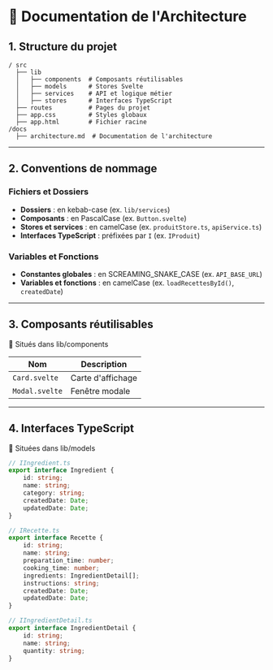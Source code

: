 # 📜 Documentation de l'Architecture

## 1. Structure du projet

```
/ src
  ├── lib
  │   ├── components  # Composants réutilisables
  │   ├── models      # Stores Svelte
  │   ├── services    # API et logique métier
  │   ├── stores      # Interfaces TypeScript
  ├── routes          # Pages du projet
  ├── app.css         # Styles globaux
  ├── app.html        # Fichier racine
/docs
  ├── architecture.md  # Documentation de l'architecture
```

---

## 2. Conventions de nommage

### Fichiers et Dossiers

- **Dossiers** : en kebab-case (ex. `lib/services`)
- **Composants** : en PascalCase (ex. `Button.svelte`)
- **Stores et services** : en camelCase (ex. `produitStore.ts`, `apiService.ts`)
- **Interfaces TypeScript** : préfixées par `I` (ex. `IProduit`)

### Variables et Fonctions

- **Constantes globales** : en SCREAMING\_SNAKE\_CASE (ex. `API_BASE_URL`)
- **Variables et fonctions** : en camelCase (ex. `loadRecettesById()`, `createdDate`)

---

##  3. Composants réutilisables

📍 Situés dans lib/components

| Nom             | Description         |
| --------------- | ------------------- |
| `Card.svelte`   | Carte d'affichage   |
| `Modal.svelte`  | Fenêtre modale      |

---

## 4. Interfaces TypeScript

📍 Situées dans lib/models

```ts
// IIngredient.ts
export interface Ingredient {
    id: string;
    name: string;
    category: string;
    createdDate: Date;
    updatedDate: Date;
}
```

```ts
// IRecette.ts
export interface Recette {
    id: string;
    name: string;
    preparation_time: number;
    cooking_time: number;
    ingredients: IngredientDetail[];
    instructions: string;
    createdDate: Date;
    updatedDate: Date;
}
```

```ts
// IIngredientDetail.ts
export interface IngredientDetail {
    id: string;
    name: string;
    quantity: string;
}
```
